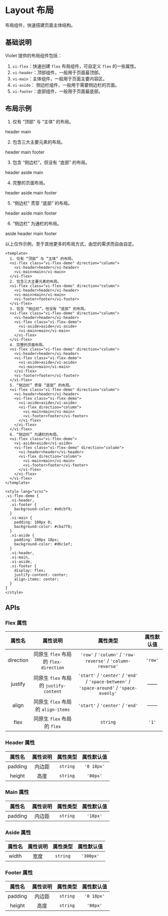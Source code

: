 <style lang="scss">
.vi-flex-demo {
  .vi-header,
  .vi-footer { 
    background-color: #e0cbf9;
  }
  .vi-main { 
    padding: 100px 0;
    background-color: #cba7f8; 
  }
  .vi-aside { 
    padding: 100px 18px;
    background-color: #d6c1ef;
  }
  .vi-header,
  .vi-main,
  .vi-aside,
  .vi-footer {
    display: flex;
    justify-content: center;
    align-items: center;
  }
}
</style>

# Layout 布局

布局组件，快速搭建页面主体结构。

## 基础说明

Violet 提供的布局组件包括：
1. `vi-flex`：快速创建 `flex` 布局组件，可自定义 `flex` 的一些属性。 
2. `vi-header`：顶部组件，一般用于页面最顶部。 
3. `vi-main`：主体组件，一般用于页面主要内容区。 
4. `vi-aside`： 侧边栏组件，一般用于需要侧边栏的页面。 
5. `vi-footer`：底部组件，一般用于页面最底部。

## 布局示例

1. 仅有 “顶部” 与 “主体” 的布局。

<div class="examples">
  <vi-flex class="vi-flex-demo" direction="column">
    <vi-header>header</vi-header>
    <vi-main>main</vi-main>
  </vi-flex>
</div>

2. 包含三大主要元素的布局。

<div class="examples">
  <vi-flex class="vi-flex-demo" direction="column">
    <vi-header>header</vi-header>
    <vi-main>main</vi-main>
    <vi-footer>footer</vi-footer>
  </vi-flex>
</div>

3. 包含 “侧边栏”，但没有 “底部” 的布局。

<div class="examples">
  <vi-flex class="vi-flex-demo" direction="column">
    <vi-header>header</vi-header>
    <vi-flex class="vi-flex-demo">
      <vi-aside>aside</vi-aside>
      <vi-main>main</vi-main>
    </vi-flex>
  </vi-flex>
</div>

4. 完整的页面布局。

<div class="examples">
  <vi-flex class="vi-flex-demo" direction="column">
    <vi-header>header</vi-header>
    <vi-flex class="vi-flex-demo">
      <vi-aside>aside</vi-aside>
      <vi-main>main</vi-main>
    </vi-flex>
    <vi-footer>footer</vi-footer>
  </vi-flex>
</div>

5. “侧边栏” 贯穿 “底部” 的布局。

<div class="examples">
  <vi-flex class="vi-flex-demo" direction="column">
    <vi-header>header</vi-header>
    <vi-flex class="vi-flex-demo">
      <vi-aside>aside</vi-aside>
      <vi-flex direction="column">
        <vi-main>main</vi-main>
        <vi-footer>footer</vi-footer>
      </vi-flex>
    </vi-flex>
  </vi-flex>
</div>

6. “侧边栏” 为通栏的布局。

<div class="examples">
  <vi-flex class="vi-flex-demo">
    <vi-aside>aside</vi-aside>
    <vi-flex class="vi-flex-demo" direction="column">
      <vi-header>header</vi-header>
      <vi-flex direction="column">
        <vi-main>main</vi-main>
        <vi-footer>footer</vi-footer>
      </vi-flex>
    </vi-flex>
  </vi-flex>
</div>

以上仅作示例，至于其他更多的布局方式，由您的需求而自由自定。

```vue
<template>
  1. 仅有 “顶部” 与 “主体” 的布局。
  <vi-flex class="vi-flex-demo" direction="column">
    <vi-header>header</vi-header>
    <vi-main>main</vi-main>
  </vi-flex>
  2. 包含三大主要元素的布局。
  <vi-flex class="vi-flex-demo" direction="column">
    <vi-header>header</vi-header>
    <vi-main>main</vi-main>
    <vi-footer>footer</vi-footer>
  </vi-flex>
  3. 包含 “侧边栏”，但没有 “底部” 的布局。
  <vi-flex class="vi-flex-demo" direction="column">
    <vi-header>header</vi-header>
    <vi-flex class="vi-flex-demo">
      <vi-aside>aside</vi-aside>
      <vi-main>main</vi-main>
    </vi-flex>
  </vi-flex>
  4. 完整的页面布局。
  <vi-flex class="vi-flex-demo" direction="column">
    <vi-header>header</vi-header>
    <vi-flex class="vi-flex-demo">
      <vi-aside>aside</vi-aside>
      <vi-main>main</vi-main>
    </vi-flex>
    <vi-footer>footer</vi-footer>
  </vi-flex>
  5. “侧边栏” 贯穿 “底部” 的布局。
  <vi-flex class="vi-flex-demo" direction="column">
    <vi-header>header</vi-header>
    <vi-flex class="vi-flex-demo">
      <vi-aside>aside</vi-aside>
      <vi-flex direction="column">
        <vi-main>main</vi-main>
        <vi-footer>footer</vi-footer>
      </vi-flex>
    </vi-flex>
  </vi-flex>
  6. “侧边栏” 为通栏的布局。
  <vi-flex class="vi-flex-demo">
    <vi-aside>aside</vi-aside>
    <vi-flex class="vi-flex-demo" direction="column">
      <vi-header>header</vi-header>
      <vi-flex direction="column">
        <vi-main>main</vi-main>
        <vi-footer>footer</vi-footer>
      </vi-flex>
    </vi-flex>
  </vi-flex>
</template>

<style lang="scss">
.vi-flex-demo {
  .vi-header,
  .vi-footer { 
    background-color: #e0cbf9;
  }
  .vi-main { 
    padding: 100px 0;
    background-color: #cba7f8; 
  }
  .vi-aside { 
    padding: 100px 18px;
    background-color: #d6c1ef;
  }
  .vi-header,
  .vi-main,
  .vi-aside,
  .vi-footer {
    display: flex;
    justify-content: center;
    align-items: center;
  }
}
</style>
```

## APIs

### Flex 属性

| 属性名 | 属性说明 | 属性类型 | 属性默认值 |
| :---: | :---: | :---: | :---: |
| direction | 同原生 `flex` 布局的 `flex-direction` | `'row'` / `'column'` / `'row-reverse'` / `'column-reverse'` | `'row'` |
| justify | 同原生 `flex` 布局的 `justify-content` | `'start'` / `'center'` / `'end'` / `'space-between'` / `'space-around'` / `'space-evenly'` | —— |
| align | 同原生 `flex` 布局的 `align-items` | `'start'` / `'center'` / `'end'` | —— |
| flex | 同原生 `flex` 布局的 `flex` | `string` | `'1'` |

### Header 属性

| 属性名 | 属性说明 | 属性类型 | 属性默认值 |
| :---: | :---: | :---: | :---: |
| padding | 内边距 | `string` | `'0 18px'` |
| height | 高度 | `string` | `'80px'` |

### Main 属性

| 属性名 | 属性说明 | 属性类型 | 属性默认值 |
| :---: | :---: | :---: | :---: |
| padding | 内边距 | `string` | `'18px'` |

### Aside 属性

| 属性名 | 属性说明 | 属性类型 | 属性默认值 |
| :---: | :---: | :---: | :---: |
| width | 宽度 | `string` | `'300px'` |

### Footer 属性

| 属性名 | 属性说明 | 属性类型 | 属性默认值 |
| :---: | :---: | :---: | :---: |
| padding | 内边距 | `string` | `'0 18px'` |
| height | 高度 | `string` | `'80px'` |
